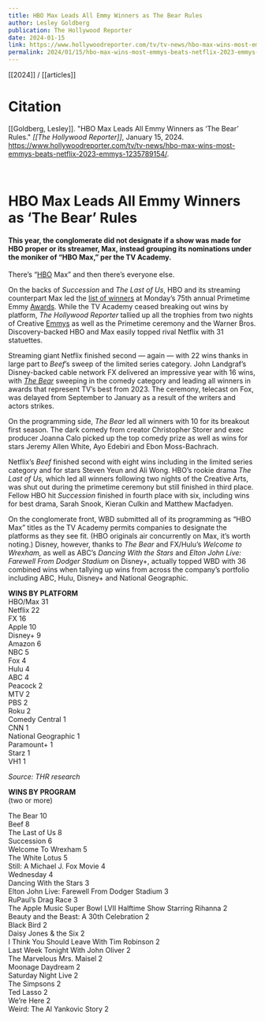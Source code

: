 ```yaml
---
title: HBO Max Leads All Emmy Winners as The Bear Rules
author: Lesley Goldberg
publication: The Hollywood Reporter
date: 2024-01-15
link: https://www.hollywoodreporter.com/tv/tv-news/hbo-max-wins-most-emmys-beats-netflix-2023-emmys-1235789154/
permalink: 2024/01/15/hbo-max-wins-most-emmys-beats-netflix-2023-emmys-1235789154
---
```


[[2024]] / [[articles]]

# Citation

[[Goldberg, Lesley]]. "HBO Max Leads All Emmy Winners as ‘The Bear’ Rules." *[[The Hollywood Reporter]]*, January 15, 2024. <https://www.hollywoodreporter.com/tv/tv-news/hbo-max-wins-most-emmys-beats-netflix-2023-emmys-1235789154/>.

<br>

# HBO Max Leads All Emmy Winners as ‘The Bear’ Rules

#### This year, the conglomerate did not designate if a show was made for HBO proper or its streamer, Max, instead grouping its nominations under the moniker of “HBO Max,” per the TV Academy.

There’s “[HBO](https://www.hollywoodreporter.com/t/hbo/) Max” and then there’s everyone else.

On the backs of _Succession_ and _The Last of Us_, HBO and its streaming counterpart Max led the [list of winners](https://www.hollywoodreporter.com/tv/tv-news/2023-emmy-award-winners-list-1235788451/) at Monday’s 75th annual Primetime Emmy [Awards](https://www.hollywoodreporter.com/t/awards/). While the TV Academy ceased breaking out wins by platform, _The Hollywood Reporter_ tallied up all the trophies from two nights of Creative [Emmys](https://www.hollywoodreporter.com/t/emmys/) as well as the Primetime ceremony and the Warner Bros. Discovery-backed HBO and Max easily topped rival Netflix with 31 statuettes.

Streaming giant Netflix finished second — again — with 22 wins thanks in large part to _Beef_’s sweep of the limited series category. John Landgraf’s Disney-backed cable network FX delivered an impressive year with 16 wins, with _[The Bear](https://www.hollywoodreporter.com/t/the-bear/)_ sweeping in the comedy category and leading all winners in awards that represent TV’s best from 2023. The ceremony, telecast on Fox, was delayed from September to January as a result of the writers and actors strikes.

On the programming side, _The Bear_ led all winners with 10 for its breakout first season. The dark comedy from creator Christopher Storer and exec producer Joanna Calo picked up the top comedy prize as well as wins for stars Jeremy Allen White, Ayo Edebiri and Ebon Moss-Bachrach.

Netflix’s _Beef_ finished second with eight wins including in the limited series category and for stars Steven Yeun and Ali Wong. HBO’s rookie drama _The Last of Us,_ which led all winners following two nights of the Creative Arts, was shut out during the primetime ceremony but still finished in third place. Fellow HBO hit _Succession_ finished in fourth place with six, including wins for best drama, Sarah Snook, Kieran Culkin and Matthew Macfadyen.

On the conglomerate front, WBD submitted all of its programming as “HBO Max” titles as the TV Academy permits companies to designate the platforms as they see fit. (HBO originals air concurrently on Max, it’s worth noting.) Disney, however, thanks to _The Bear_ and FX/Hulu’s _Welcome to Wrexham,_ as well as ABC’s _Dancing With the Stars_ and _Elton John_ _Live: Farewell From Dodger Stadium_ on Disney+, actually topped WBD with 36 combined wins when tallying up wins from across the company’s portfolio including ABC, Hulu, Disney+ and National Geographic.

**WINS BY PLATFORM**  
HBO/Max 31  
Netflix 22  
FX 16  
Apple 10  
Disney+ 9  
Amazon 6  
NBC 5  
Fox 4  
Hulu 4  
ABC 4  
Peacock 2   
MTV 2  
PBS 2  
Roku 2  
Comedy Central 1  
CNN 1  
National Geographic 1  
Paramount+ 1  
Starz 1  
VH1 1

_Source: THR research_

**WINS BY PROGRAM**  
(two or more)

The Bear 10  
Beef 8  
The Last of Us 8  
Succession 6  
Welcome To Wrexham 5  
The White Lotus 5  
Still: A Michael J. Fox Movie 4  
Wednesday 4  
Dancing With the Stars 3  
Elton John Live: Farewell From Dodger Stadium 3  
RuPaul’s Drag Race 3  
The Apple Music Super Bowl LVII Halftime Show Starring Rihanna 2  
Beauty and the Beast: A 30th Celebration 2  
Black Bird 2  
Daisy Jones & the Six 2  
I Think You Should Leave With Tim Robinson 2  
Last Week Tonight With John Oliver 2  
The Marvelous Mrs. Maisel 2  
Moonage Daydream 2  
Saturday Night Live 2  
The Simpsons 2  
Ted Lasso 2  
We’re Here 2  
Weird: The Al Yankovic Story 2

